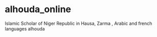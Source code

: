 # alhouda_online
Islamic Scholar of Niger Republic in Hausa, Zarma , Arabic and french languages
alhouda
